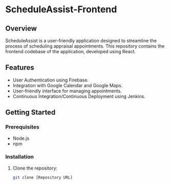 # ScheduleAssist-Frontend

## Overview
ScheduleAssist is a user-friendly application designed to streamline the process of scheduling appraisal appointments. This repository contains the frontend codebase of the application, developed using React.

## Features
- User Authentication using Firebase.
- Integration with Google Calendar and Google Maps.
- User-friendly interface for managing appointments.
- Continuous Integration/Continuous Deployment using Jenkins.

## Getting Started
### Prerequisites
- Node.js
- npm

### Installation
1. Clone the repository:
   ```sh
   git clone [Repository URL]
